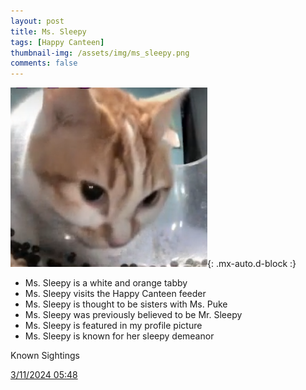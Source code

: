 ```yaml
---
layout: post
title: Ms. Sleepy
tags: [Happy Canteen]
thumbnail-img: /assets/img/ms_sleepy.png
comments: false
---
```


![Ms. Sleepy](/assets/img/ms_sleepy.png){: .mx-auto.d-block :}

* Ms. Sleepy is a white and orange tabby
* Ms. Sleepy visits the Happy Canteen feeder
* Ms. Sleepy is thought to be sisters with Ms. Puke
* Ms. Sleepy was previously believed to be Mr. Sleepy
* Ms. Sleepy is featured in my profile picture
* Ms. Sleepy is known for her sleepy demeanor

Known Sightings

[3/11/2024 05:48](https://www.youtube.com/watch?v=iSuVDN4P7Ws&t=23356s)

